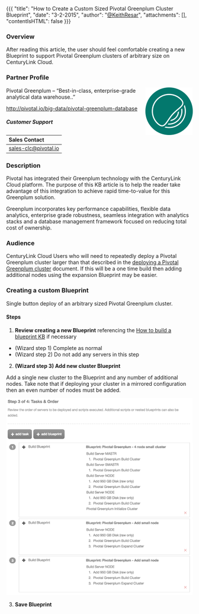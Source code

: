 {{{
  "title": "How to Create a Custom Sized Pivotal Greenplum Cluster Blueprint",
  "date": "3-2-2015",
  "author": "<a href='https://twitter.com/KeithResar'>@KeithResar</a>",
  "attachments": [],
  "contentIsHTML": false
}}}



### Overview

After reading this article, the user should feel comfortable creating a new Blueprint to support Pivotal Greenplum clusters of arbitrary size on CenturyLink Cloud.

### Partner Profile

<img src="../../images/pivotal_greenplum/pivotal_greenplum_logo.png" style="border:0;float:right;">

Pivotal Greenplum – “Best-in-class, enterprise-grade analytical data warehouse..”

http://pivotal.io/big-data/pivotal-greenplum-database

##### Customer Support

|Sales Contact      |
|:- |
|sales-clc@pivotal.io       |


### Description

Pivotal has integrated their Greenplum technology with the CenturyLink Cloud platform.  The purpose of this KB article is to help the reader take advantage of this integration to achieve rapid time-to-value for this Greenplum solution.

Greenplum incorporates key performance capabilities, flexible data analytics, enterprise grade robustness, seamless integration with analytics stacks and a database management framework focused on reducing total cost of ownership.


### Audience

CenturyLink Cloud Users who will need to repeatedly deploy a Pivotal Greenplum cluster larger than that described in the [deploying a Pivotal Greenplum cluster](getting-started-with-pivotal-greenplum-blueprint.md) document.  If this will be a one time build then adding additional nodes using the expansion Blueprint may be easier.


### Creating a custom Blueprint

Single button deploy of an arbitrary sized Pivotal Greenplum cluster.

#### Steps

1. **Review creating a new Blueprint** referencing the [How to build a blueprint KB](../../Blueprints/how-to-build-a-blueprint.md) if necessary

  * (Wizard step 1) Complete as normal
  * (Wizard step 2) Do not add any servers in this step

2. **(Wizard step 3) Add new cluster Blueprint**

  Add a single new cluster to the Blueprint and any number of additional nodes.  Take note that if deploying your cluster in a mirrored configuration then an even number of nodes must be added.

  <img src="../../images/pivotal_greenplum/customize_blueprint.png" style="">

3. **Save Blueprint**
